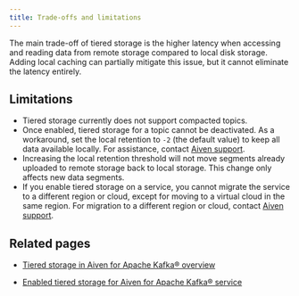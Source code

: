```yaml
---
title: Trade-offs and limitations
---
```


The main trade-off of tiered storage is the higher latency when accessing and reading data from remote storage compared to local disk storage. Adding local caching can partially mitigate this issue, but it cannot eliminate the latency entirely.

## Limitations

- Tiered storage currently does not support compacted topics.
- Once enabled, tiered storage for a topic cannot be deactivated. As a workaround,
  set the local retention to `-2` (the default value) to keep all data available locally.
  For assistance, contact [Aiven support](mailto:support@aiven.io).
- Increasing the local retention threshold will not move segments
  already uploaded to remote storage back to local storage. This
  change only affects new data segments.
- If you enable tiered storage on a service, you cannot migrate the
  service to a different region or cloud, except for moving to a
  virtual cloud in the same region. For migration to a different
  region or cloud, contact [Aiven support](mailto:support@aiven.io).

## Related pages

- [Tiered storage in Aiven for Apache Kafka® overview](/docs/products/kafka/concepts/kafka-tiered-storage)


- [Enabled tiered storage for Aiven for Apache Kafka® service](/docs/products/kafka/howto/enable-kafka-tiered-storage)
